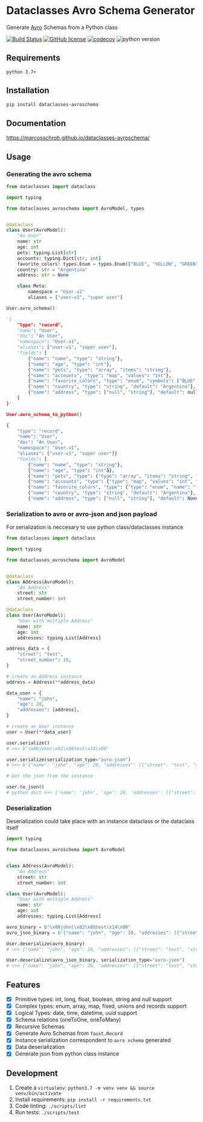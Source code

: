 # Dataclasses Avro Schema Generator

Generate [Avro](https://avro.apache.org/docs/1.8.2/spec.html) Schemas from a Python class

[![Build Status](https://travis-ci.org/marcosschroh/dataclasses-avroschema.svg?branch=master)](https://travis-ci.org//dataclasses-avroschema)
[![GitHub license](https://img.shields.io/github/license/marcosschroh/dataclasses-avroschema.svg)](https://github.com/marcosschroh/dataclasses-avroschema/blob/master/LICENSE)
[![codecov](https://codecov.io/gh/marcosschroh/dataclasses-avroschema/branch/master/graph/badge.svg)](https://codecov.io/gh/marcosschroh/dataclasses-avroschema)
![python version](https://img.shields.io/badge/python-3.7%2B-yellowgreen)

## Requirements

`python 3.7+`

## Installation

```bash
pip install dataclasses-avroschema
```

## Documentation

https://marcosschroh.github.io/dataclasses-avroschema/

## Usage

### Generating the avro schema

```python
from dataclasses import dataclass

import typing

from dataclasses_avroschema import AvroModel, types


@dataclass
class User(AvroModel):
    "An User"
    name: str
    age: int
    pets: typing.List[str]
    accounts: typing.Dict[str, int]
    favorite_colors: types.Enum = types.Enum(["BLUE", "YELLOW", "GREEN"])
    country: str = "Argentina"
    address: str = None

    class Meta:
        namespace = "User.v1"
        aliases = ["user-v1", "super user"]

User.avro_schema()

'{
    "type": "record",
    "name": "User",
    "doc": "An User",
    "namespace": "User.v1",
    "aliases": ["user-v1", "super user"],
    "fields": [
        {"name": "name", "type": "string"},
        {"name": "age", "type": "int"},
        {"name": "pets", "type": "array", "items": "string"},
        {"name": "accounts", "type": "map", "values": "int"},
        {"name": "favorite_colors", "type": "enum", "symbols": ["BLUE", "YELLOW", "GREEN"]},
        {"name": "country", "type": "string", "default": "Argentina"},
        {"name": "address", "type": ["null", "string"], "default": null}
    ]
}'

User.avro_schema_to_python()

{
    "type": "record",
    "name": "User",
    "doc": "An User",
    "namespace": "User.v1",
    "aliases": ["user-v1", "super user"]}
    "fields": [
        {"name": "name", "type": "string"},
        {"name": "age", "type": "int"å},
        {"name": "pets", "type": {"type": "array", "items": "string", "name": "pet"}},
        {"name": "accounts", "type": {"type": "map", "values": "int", "name": "account"}},
        {"name": "favorite_colors", "type": {"type": "enum", "name": "favorite_color", "symbols": ["BLUE", "YELLOW", "GREEN"]}},
        {"name": "country", "type": "string", "default": "Argentina"},
        {"name": "address", "type": ["null", "string"], "default": None}],
```

### Serialization to avro or avro-json and json payload

For serialization is neccesary to use python class/dataclasses instance

```python
from dataclasses import dataclass

import typing

from dataclasses_avroschema import AvroModel


@dataclass
class Address(AvroModel):
    "An Address"
    street: str
    street_number: int

@dataclass
class User(AvroModel):
    "User with multiple Address"
    name: str
    age: int
    addresses: typing.List[Address]

address_data = {
    "street": "test",
    "street_number": 10,
}

# create an Address instance
address = Address(**address_data)

data_user = {
    "name": "john",
    "age": 20,
    "addresses": [address],
}

# create an User instance
user = User(**data_user)

user.serialize()
# >>> b"\x08john(\x02\x08test\x14\x00"

user.serialize(serialization_type="avro-json")
# >>> b'{"name": "john", "age": 20, "addresses": [{"street": "test", "street_number": 10}]}'

# Get the json from the instance

user.to_json()
# python dict >>> {'name': 'john', 'age': 20, 'addresses': [{'street': 'test', 'street_number': 10}]}

```

### Deserialization

Deserialization could take place with an instance dataclass or the dataclass itself

```python
import typing

from dataclasses_avroschema import AvroModel


class Address(AvroModel):
    "An Address"
    street: str
    street_number: int

class User(AvroModel):
    "User with multiple Address"
    name: str
    age: int
    addresses: typing.List[Address]

avro_binary = b"\x08john(\x02\x08test\x14\x00"
avro_json_binary = b'{"name": "john", "age": 20, "addresses": [{"street": "test", "street_number": 10}]}'

User.deserialize(avro_binary)
# >>> {"name": "john", "age": 20, "addresses": [{"street": "test", "street_number": 10}]}

User.deserialize(avro_json_binary, serialization_type="avro-json")
# >>> {"name": "john", "age": 20, "addresses": [{"street": "test", "street_number": 10}]}
```

## Features

* [X] Primitive types: int, long, float, boolean, string and null support
* [X] Complex types: enum, array, map, fixed, unions and records support
* [x] Logical Types: date, time, datetime, uuid support
* [X] Schema relations (oneToOne, oneToMany)
* [X] Recursive Schemas
* [X] Generate Avro Schemas from `faust.Record`
* [X] Instance serialization correspondent to `avro schema` generated
* [X] Data deserialization
* [X] Generate json from python class instance

## Development

1. Create a `virtualenv`: `python3.7 -m venv venv && source venv/bin/activate`
2. Install requirements: `pip install -r requirements.txt`
3. Code linting: `./scripts/lint`
4. Run tests: `./scripts/test`
